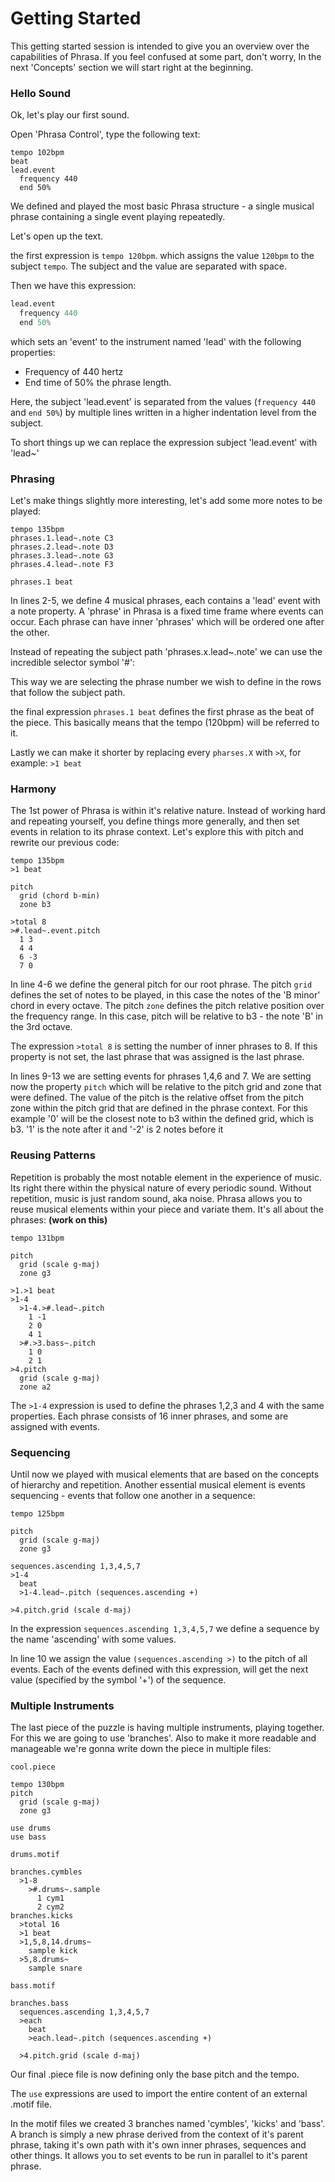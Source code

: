 # Getting Started

This getting started session is intended to give you an overview over the capabilities of Phrasa. If you feel confused at some part, don't worry, In the next 'Concepts' section we will start right at the beginning.

### Hello Sound

Ok, let's play our first sound.

Open 'Phrasa Control', type the following text:
``` phrasa
tempo 102bpm
beat
lead.event
  frequency 440
  end 50%
```
We defined and played the most basic Phrasa structure - a single musical phrase containing a single event playing repeatedly.

Let's open up the text.

the first expression is `tempo 120bpm`. which assigns the value `120bpm` to the subject `tempo`. The subject and the value are separated with space.

Then we have this expression: 
``` python
lead.event
  frequency 440
  end 50%
```
which sets an 'event' to the instrument named 'lead' with the following properties:
* Frequency of 440 hertz
* End time of 50% the phrase length.

Here, the subject 'lead.event' is separated from the values (`frequency 440` and `end 50%`) by multiple lines written in a higher indentation level from the subject. 

To short things up we can replace the expression subject 'lead.event' with 'lead~'

### Phrasing

Let's make things slightly more interesting, let's add some more notes to be played:

``` phrasa
tempo 135bpm
phrases.1.lead~.note C3
phrases.2.lead~.note D3
phrases.3.lead~.note G3
phrases.4.lead~.note F3

phrases.1 beat
```

In lines 2-5, we define 4 musical phrases, each contains a 'lead' event with a note property. 
A 'phrase' in Phrasa is a fixed time frame where events can occur. Each phrase can have inner 'phrases' which will be ordered one after the other.

Instead of repeating the subject path 'phrases.x.lead~.note' we can use the incredible selector symbol '#':

This way we are selecting the phrase number we wish to define in the rows that follow the subject path.

the final expression `phrases.1 beat` defines the first phrase as the beat of the piece. This basically means that the tempo (120bpm) will be referred to it.

Lastly we can make it shorter by replacing every `pharses.X` with `>X`, for example:
`>1 beat`



### Harmony

The 1st power of Phrasa is within it's relative nature. Instead of working hard and repeating yourself, you define things more generally, and then set events in relation to its phrase context.
Let's explore this with pitch and rewrite our previous code:

``` phrasa
tempo 135bpm
>1 beat

pitch
  grid (chord b-min)
  zone b3

>total 8
>#.lead~.event.pitch
  1 3
  4 4
  6 -3
  7 0
```

In line 4-6 we define the general pitch for our root phrase.
The pitch `grid` defines the set of notes to be played, in this case the notes of the 'B minor' chord in every octave.
The pitch `zone` defines the pitch relative position over the frequency range. In this case, pitch will be relative to b3 - the note 'B' in the 3rd octave.

The expression `>total 8` is setting the number of inner phrases to 8. If this property is not set, the last phrase that was assigned is the last phrase.  

In lines 9-13 we are setting events for phrases 1,4,6 and 7.
We are setting now the property `pitch` which will be relative to the pitch grid and zone that were defined.
The value of the pitch is the relative offset from the pitch zone within the pitch grid that are defined in the phrase context.
For this example '0' will be the closest note to b3 within the defined grid, which is b3. '1' is the note after it and '-2' is 2 notes before it

### Reusing Patterns

Repetition is probably the most notable element in the experience of music. Its right there within the physical nature of every periodic sound. Without repetition, music is just random sound, aka noise. 
Phrasa allows you to reuse musical elements within your piece and variate them. It's all about the phrases:
**(work on this)**

``` phrasa
tempo 131bpm

pitch
  grid (scale g-maj)
  zone g3
  
>1.>1 beat
>1-4
  >1-4.>#.lead~.pitch 
    1 -1
    2 0
    4 1
  >#.>3.bass~.pitch
    1 0
    2 1
>4.pitch
  grid (scale g-maj)
  zone a2
```

The `>1-4` expression is used to define the phrases 1,2,3 and 4 with the same properties. Each phrase consists of 16 inner phrases, and some are assigned with events.


### Sequencing

Until now we played with musical elements that are based on the concepts of hierarchy and repetition. Another essential musical element is events sequencing - events that follow one another in a sequence:

``` phrasa
tempo 125bpm

pitch
  grid (scale g-maj)
  zone g3
  
sequences.ascending 1,3,4,5,7
>1-4
  beat
  >1-4.lead~.pitch (sequences.ascending +)

>4.pitch.grid (scale d-maj)
```

In the expression `sequences.ascending 1,3,4,5,7`  we define a sequence by the name 'ascending' with some values. 

In line 10 we assign the value `(sequences.ascending >)` to the pitch of all events. Each of the events defined with this expression, will get the next value (specified by the symbol '+') of the sequence.

### Multiple Instruments

The last piece of the puzzle is having multiple instruments, playing together. For this we are going to use 'branches'. Also to make it more readable and manageable we're gonna write down the piece in multiple files:

`cool.piece`

``` phrasa
tempo 130bpm
pitch
  grid (scale g-maj)
  zone g3

use drums
use bass
```
`drums.motif`

``` phrasa
branches.cymbles
  >1-8
    >#.drums~.sample
      1 cym1
      2 cym2
branches.kicks
  >total 16
  >1 beat
  >1,5,8,14.drums~
    sample kick
  >5,8.drums~
    sample snare
```

`bass.motif`

``` phrasa
branches.bass
  sequences.ascending 1,3,4,5,7
  >each
    beat
    >each.lead~.pitch (sequences.ascending +)

  >4.pitch.grid (scale d-maj)
```



Our final .piece file is now defining only the base pitch and the tempo.

The `use` expressions are used to import the entire content of an external .motif file. 

In the motif files we created 3 branches named 'cymbles', 'kicks' and 'bass'. A branch is simply a new phrase derived from the context of it's parent phrase, taking it's own path with it's own inner phrases, sequences and other things. It allows you to set events to be run in parallel to it's parent phrase.

